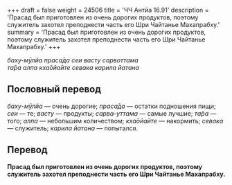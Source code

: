 +++
draft = false
weight = 24506
title = 'ЧЧ Антйа 16.91'
description = 'Прасад был приготовлен из очень дорогих продуктов, поэтому служитель захотел преподнести часть его Шри Чайтанье Махапрабху.'
summary = 'Прасад был приготовлен из очень дорогих продуктов, поэтому служитель захотел преподнести часть его Шри Чайтанье Махапрабху.'
+++

_баху-мӯлйа праса̄да сеи васту сарвоттама  
та̄ра алпа кха̄ойа̄ите севака карила йатана_

## Пословный перевод

_баху_\-_мӯлйа_ — очень дорогие; _праса̄да_ — остатки подношения пищи; _сеи_ — те; _васту_ — продукты; _сарва_\-_уттама_ — самые лучшие; _та̄ра_ — того; _алпа_ — небольшим количеством; _кха̄ойа̄ите_ — накормить; _севака_ — служитель; _карила_ _йатана_ — попытался.

## Перевод

**Прасад был приготовлен из очень дорогих продуктов, поэтому служитель захотел преподнести часть его Шри Чайтанье Махапрабху.**
